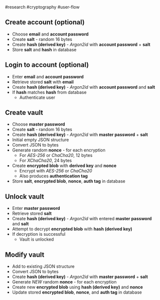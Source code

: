 #research #cryptography #user-flow
## Create account (optional)
- Choose **email** and **account password**
- Create **salt** - random 16 bytes
- Create **hash (derived key)** - *Argon2id* with **account password** + **salt**
- Store **salt** and **hash** in database
## Login to account (optional)
- Enter **email** and **account password**
- Retrieve stored **salt** with **email**
- Create **hash (derived key)** - *Argon2id* with **account password** and **salt**
- If **hash** matches **hash** from database
	- Authenticate user
## Create vault
- Choose **master password**
- Create **salt** - random 16 bytes
- Create **hash (derived key)** - *Argon2id* with **master password** + **salt**
- Initial empty JSON structure
- Convert JSON to bytes
- Generate random **nonce** - for each encryption
	- For *AES-256* or *ChaCha20*, 12 bytes
	- For *XChaCha20*, 24 bytes
- Create **encrypted blob** with **derived key** and **nonce**
	- Encrypt with *AES-256* or *ChaCha20*
	- Also produces **authentication tag**
- Store **salt**, **encrypted blob**, **nonce**, **auth tag** in database
## Unlock vault
- Enter **master password**
- Retrieve stored **salt**
- Create **hash (derived key)** - *Argon2id* with entered **master password** and **salt**
- Attempt to decrypt **encrypted blob** with **hash (derived key)**
- If decryption is successful
	- Vault is unlocked
## Modify vault
- Add to existing JSON structure
- Convert JSON to bytes
- Create **hash (derived key)** - *Argon2id* with **master password** + **salt**
- Generate *NEW* random **nonce** - for each encryption
- Create new **encrypted blob** using **hash (derived key)** and **nonce**
- Update stored **encrypted blob**, **nonce**, and **auth tag** in database